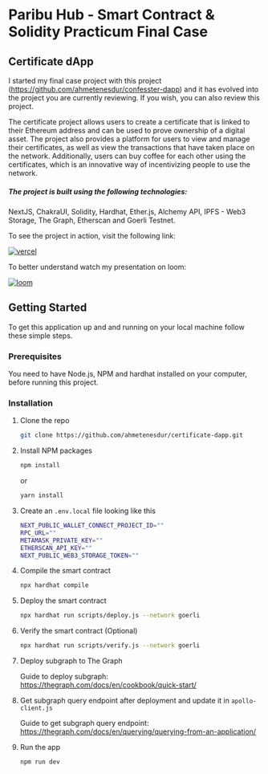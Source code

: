 # Paribu Hub - Smart Contract & Solidity Practicum Final Case

## Certificate dApp
I started my final case project with this project (https://github.com/ahmetenesdur/confesster-dapp) and it has evolved into the project you are currently reviewing. If you wish, you can also review this project.

The certificate project allows users to create a certificate that is linked to their Ethereum address and can be used to prove ownership of a digital asset. The project also provides a platform for users to view and manage their certificates, as well as view the transactions that have taken place on the network. Additionally, users can buy coffee for each other using the certificates, which is an innovative way of incentivizing people to use the network.

##### The project is built using the following technologies:

NextJS, ChakraUI, Solidity, Hardhat, Ether.js, Alchemy API, IPFS - Web3 Storage, The Graph, Etherscan and Goerli Testnet.

To see the project in action, visit the following link:

[![vercel](https://img.shields.io/badge/vercel-230?style=for-the-badge&logo=vercel&logoColor=white)](https://Certificate-dapp.vercel.app/)

To better understand watch my presentation on loom:

[![loom](https://img.shields.io/badge/loom-230?style=for-the-badge&logo=loom&logoColor=white)]()

<!-- GETTING STARTED -->

## Getting Started

To get this application up and and running on your local machine follow these simple steps.

### Prerequisites

You need to have Node.js, NPM and hardhat installed on your computer, before running this project.

### Installation

1. Clone the repo
   ```sh
   git clone https://github.com/ahmetenesdur/certificate-dapp.git
   ```
2. Install NPM packages

   ```sh
   npm install
   ```

   or

   ```sh
   yarn install
   ```

3. Create an `.env.local` file looking like this
   ```sh
   NEXT_PUBLIC_WALLET_CONNECT_PROJECT_ID=""
   RPC_URL=""
   METAMASK_PRIVATE_KEY=""
   ETHERSCAN_API_KEY=""
   NEXT_PUBLIC_WEB3_STORAGE_TOKEN=""
   ```
4. Compile the smart contract
   ```sh
   npx hardhat compile
   ```
5. Deploy the smart contract
   ```sh
   npx hardhat run scripts/deploy.js --network goerli
   ```
6. Verify the smart contract (Optional)
   ```sh
   npx hardhat run scripts/verify.js --network goerli
   ```
7. Deploy subgraph to The Graph

   Guide to deploy subgraph: https://thegraph.com/docs/en/cookbook/quick-start/

8. Get subgraph query endpoint after deployment and update it in `apollo-client.js`

   Guide to get subgraph query endpoint: https://thegraph.com/docs/en/querying/querying-from-an-application/

9. Run the app

   ```sh
   npm run dev
   ```
